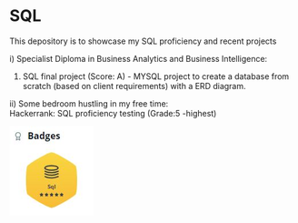 # SQL
This depository is to showcase my SQL proficiency and recent projects  
  
i) Specialist Diploma in Business Analytics and Business Intelligence:  
1) SQL final project (Score: A) - MYSQL project to create a database from scratch (based on client requirements) with a ERD diagram.
  
ii) Some bedroom hustling in my free time:  
Hackerrank: SQL proficiency testing (Grade:5 -highest)

![Hackerrank](images/SQL_badge.jpg)


